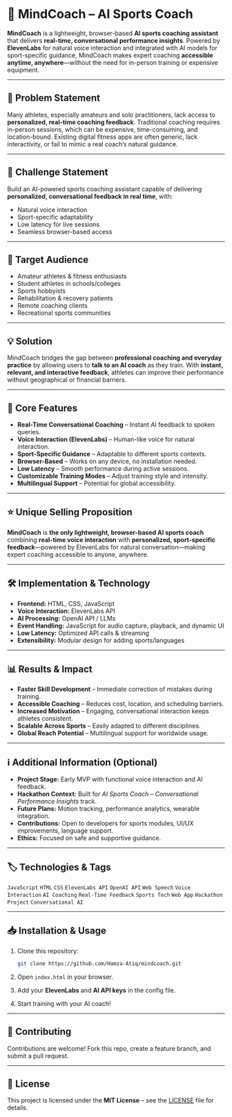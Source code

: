 # 🧠 MindCoach – AI Sports Coach

**MindCoach** is a lightweight, browser-based **AI sports coaching assistant** that delivers **real-time, conversational performance insights**. Powered by **ElevenLabs** for natural voice interaction and integrated with AI models for sport-specific guidance, MindCoach makes expert coaching **accessible anytime, anywhere**—without the need for in-person training or expensive equipment.

---

## 📌 Problem Statement

Many athletes, especially amateurs and solo practitioners, lack access to **personalized, real-time coaching feedback**. Traditional coaching requires in-person sessions, which can be expensive, time-consuming, and location-bound. Existing digital fitness apps are often generic, lack interactivity, or fail to mimic a real coach’s natural guidance.

---

## 🎯 Challenge Statement

Build an AI-powered sports coaching assistant capable of delivering **personalized, conversational feedback in real time**, with:

* Natural voice interaction
* Sport-specific adaptability
* Low latency for live sessions
* Seamless browser-based access

---

## 👥 Target Audience

* Amateur athletes & fitness enthusiasts
* Student athletes in schools/colleges
* Sports hobbyists
* Rehabilitation & recovery patients
* Remote coaching clients
* Recreational sports communities

---

## 💡 Solution

MindCoach bridges the gap between **professional coaching and everyday practice** by allowing users to **talk to an AI coach** as they train. With **instant, relevant, and interactive feedback**, athletes can improve their performance without geographical or financial barriers.

---

## 🚀 Core Features

* **Real-Time Conversational Coaching** – Instant AI feedback to spoken queries.
* **Voice Interaction (ElevenLabs)** – Human-like voice for natural interaction.
* **Sport-Specific Guidance** – Adaptable to different sports contexts.
* **Browser-Based** – Works on any device, no installation needed.
* **Low Latency** – Smooth performance during active sessions.
* **Customizable Training Modes** – Adjust training style and intensity.
* **Multilingual Support** – Potential for global accessibility.

---

## ⭐ Unique Selling Proposition

**MindCoach** is **the only lightweight, browser-based AI sports coach** combining **real-time voice interaction** with **personalized, sport-specific feedback**—powered by ElevenLabs for natural conversation—making expert coaching accessible to anyone, anywhere.

---

## 🛠 Implementation & Technology

* **Frontend:** HTML, CSS, JavaScript
* **Voice Interaction:** ElevenLabs API
* **AI Processing:** OpenAI API / LLMs
* **Event Handling:** JavaScript for audio capture, playback, and dynamic UI
* **Low Latency:** Optimized API calls & streaming
* **Extensibility:** Modular design for adding sports/languages

---

## 📊 Results & Impact

* **Faster Skill Development** – Immediate correction of mistakes during training.
* **Accessible Coaching** – Reduces cost, location, and scheduling barriers.
* **Increased Motivation** – Engaging, conversational interaction keeps athletes consistent.
* **Scalable Across Sports** – Easily adapted to different disciplines.
* **Global Reach Potential** – Multilingual support for worldwide usage.

---

## ℹ️ Additional Information (Optional)

* **Project Stage:** Early MVP with functional voice interaction and AI feedback.
* **Hackathon Context:** Built for *AI Sports Coach – Conversational Performance Insights* track.
* **Future Plans:** Motion tracking, performance analytics, wearable integration.
* **Contributions:** Open to developers for sports modules, UI/UX improvements, language support.
* **Ethics:** Focused on safe and supportive guidance.

---

## 🏷️ Technologies & Tags

`JavaScript` `HTML` `CSS` `ElevenLabs API` `OpenAI API` `Web Speech` `Voice Interaction`
`AI Coaching` `Real-Time Feedback` `Sports Tech` `Web App` `Hackathon Project` `Conversational AI`

---

## 📥 Installation & Usage

1. Clone this repository:

   ```bash
   git clone https://github.com/Hamza-Atiq/mindcoach.git
   ```
2. Open `index.html` in your browser.
3. Add your **ElevenLabs** and **AI API keys** in the config file.
4. Start training with your AI coach!

---

## 🤝 Contributing

Contributions are welcome! Fork this repo, create a feature branch, and submit a pull request.

---

## 📜 License

This project is licensed under the **MIT License** – see the [LICENSE](LICENSE) file for details.

